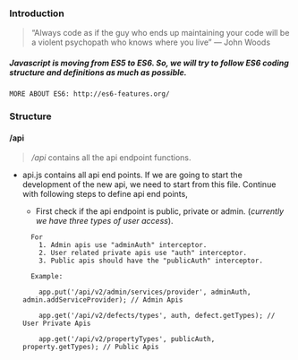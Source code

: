 ### Introduction

> “Always code as if the guy who ends up maintaining your code will be a violent psychopath who knows where you live”
― John Woods

##### Javascript is moving from ES5 to ES6. So, we will try to follow ES6 coding structure and definitions as much as possible.

```
MORE ABOUT ES6: http://es6-features.org/
```

### Structure

#### /api
  > _/api_ contains all the api endpoint functions.
  * api.js contains all api end points. If we are going to start the development of the new api, we need to start from this file. Continue with following steps to define api end points,
      * First check if the api endpoint is public, private or admin. (_currently we have three types of user access_).

      ```
        For
          1. Admin apis use "adminAuth" interceptor.
          2. User related private apis use "auth" interceptor.
          3. Public apis should have the "publicAuth" interceptor.

        Example:

          app.put('/api/v2/admin/services/provider', adminAuth, admin.addServiceProvider); // Admin Apis

          app.get('/api/v2/defects/types', auth, defect.getTypes); // User Private Apis

          app.get('/api/v2/propertyTypes', publicAuth, property.getTypes); // Public Apis
      ```

  <!-- * certificates
  * common
  * config
  * db
  * dr
  * event
  * fonts
  * interceptors
  * job
  * migration
  * process
  * quickFixJob
  * socket
  * sql
  * test -->
